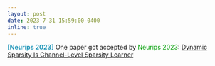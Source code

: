 ```yaml
---
layout: post
date: 2023-7-31 15:59:00-0400
inline: true
---
```


<span style="color:#2698BA;"><b>[Neurips 2023]</b>  </span>  One paper got accepted by <font color=009f06>Neurips 2023</font>: [Dynamic Sparsity Is Channel-Level Sparsity Learner](https://arxiv.org/pdf/2305.19454.pdf)


